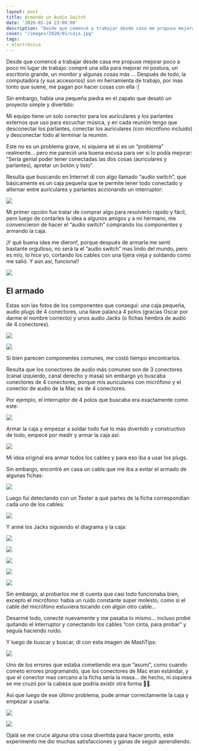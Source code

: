 ```yaml
---
layout: post
title: Armando un Audio Switch
date: '2020-01-24 23:00:00'
description: "Desde que comencé a trabajar desde casa me propuse mejorar poco a poco mi lugar de trabajo: comp..."
cover: "/images/2020/01/caja.jpg"
tags:
- electrónica
---
```



Desde que comencé a trabajar desde casa me propuse mejorar poco a poco mi lugar
de trabajo: compré una silla para mejorar mi postura, un escritorio grande, un
monitor y algunas cosas más … Después de todo, la computadora (y sus
accesorios) son mi herramienta de trabajo, por mas tonto que suene, me pagan
por hacer cosas con ella :|

Sin embargo, había una pequeña piedra en el zapato que desató un proyecto
simple y divertido:

Mi equipo tiene un solo conector para los auriculares y los parlantes externos
que uso para escuchar música, y en cada reunión tengo que desconectar los
parlantes, conectar los auriculares (con micrófono incluido) y desconectar todo
al terminar la reunión.

Este no es un problema grave, ni siquiera sé si es un “problema” realmente…
pero me pareció una buena excusa para ver si lo podía mejorar: “Sería genial
poder tener conectadas las dos cosas (auriculares y parlantes), apretar un
botón y listo”.

Resulta que buscando en Internet di con algo llamado “audio switch”, que
básicamente es un caja pequeña que te permite tener todo conectado y alternar
entre auriculares y parlantes accionando un interruptor:

![](/images/2020/01/08A2C219-4AE3-4830-9845-049CE44A478F.png)

Mi primer opción fue tratar de comprar algo para resolverlo rápido y fácil,
pero luego de contarles la idea a algunos amigos y a mi hermano, me
convencieron de hacer el “audio switch” comprando los componentes y armando la
caja.

¡Y qué buena idea me dieron!, porque después de armarla me sentí bastante
orgulloso, no será la el “audio switch” mas lindo del mundo, pero es mío, lo
hice yo, cortando los cables con una tijera vieja y soldando como me salió. Y
aún así, funciona!!

![](/images/2020/01/73AD1EB0-A000-438F-A9B9-167AFC53544E.png)

## El armado 

Estas son las fotos de los componentes que conseguí: una caja
pequeña, audio plugs de 4 conectores, una llave palanca 4 polos (gracias Oscar
por darme el nombre correcto) y unos audio Jacks (o fichas hembra de audio de 4
conectores).

![](/images/2020/01/D702C98E-7399-466A-B680-B6F734C26FF1_1_105_c.jpeg)

![](/images/2020/01/8EF76E9C-0DB9-4A71-8635-83AB64229515_1_105_c.jpeg)

Si bien parecen componentes comunes, me costó tiempo encontrarlos. 

Resulta que los conectores de audio más comunes son de 3 conectores (canal
izquierdo, canal derecho y masa) sin embargo yo buscaba conectores de 4
conectores, porque mis auriculares con micrófono y el conector de audio de la
Mac es de 4 conectores.

Por ejemplo, el interruptor de 4 polos que buscaba era exactamente como este:

![](/images/2020/01/8584C9AA-A221-4EEA-9992-0C4992989846_1_105_c.jpeg)

Armar la caja y empezar a soldar todo fue lo más divertido y constructivo de
todo, empecé por medir y armar la caja así:

![](/images/2020/01/23B46C32-BE32-46DB-ABB9-C5934ECCEDCF_1_105_c.jpeg)

Mi idea original era armar todos los cables y para eso iba a usar los plugs. 

Sin embargo, encontré en casa un cable que me iba a evitar el armado de algunas
fichas:

![](/images/2020/01/9DB2ACC9-CF2A-45DB-8C25-1BE3353F99ED_1_105_c.jpeg)

Luego fui detectando con un Tester a qué partes de la ficha correspondían cada
uno de los cables:

![](/images/2020/01/B18B6735-331C-4AD4-B2C1-4A599515C215_1_105_c.jpeg)

Y armé los Jacks siguiendo el diagrama y la caja:

![](/images/2020/01/22C1DC58-3E5F-4867-920F-3920273AF11E_1_105_c.jpeg)

![](/images/2020/01/47EF425E-667C-47AA-9B3E-8D63FF4EBC22_1_105_c.jpeg)

![](/images/2020/01/8659EDBC-80D3-4AA5-BB95-0870BCC9CF9D_1_105_c.jpeg)

![](/images/2020/01/D1B40A4B-5C20-4CE5-AF97-CDFED1DA6079_1_105_c.jpeg)

![](/images/2020/01/2F94A2DF-5CF7-42F8-A185-26420DE62276_1_105_c.jpeg)

Sin embargo, al probarlos me di cuenta que casi todo funcionaba bien, excepto
el micrófono: había un ruido constante super molesto, como si el cable del
micrófono estuviera tocando con algún otro cable…

Desarmé todo, conecté nuevamente y me pasaba lo mismo… incluso probé quitando
el interruptor y conectando los cables “con cinta, para probar” y seguía
haciendo ruido.

Y luego de buscar y buscar, di con esta imagen de MashTips:

![](/images/2020/01/external-content.duckduckgo.jpg)

Uno de los errores que estaba cometiendo era que “asumí”, como cuando cometo
errores programando, que los conectores de Mac eran estándar, y que el conector
mas cercano a la ficha sería la masa… de hecho, ni siquiera se me cruzó por la
cabeza que podría existir otra forma 🤦‍♂️.

Así que luego de ese último problema, pude armar correctamente la caja y
empezar a usarla:

![](/images/2020/01/B6729924-FAAE-48DC-89D2-43AA0AA4F4F1_1_105_c.jpeg)

![](/images/2020/01/0DD07822-8F4F-4B9E-B453-CC75993AB018_1_105_c.jpeg)

Ojalá se me cruce alguna otra cosa divertida para hacer pronto, este
experimento me dio muchas satisfacciones y ganas de seguir aprendiendo.
